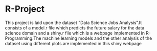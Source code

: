 # R-Project
This project is laid upon the dataset "Data Science Jobs Analysis".It consists of a model.r file which predicts the future salary for the data science domain and a shiny.r file which is a webpage implemented in R-Programming.The machine learning models and the other analysis of the dataset using different plots are implemented in this shiny webpage
